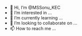- 👋 Hi, I’m @MSSonu_KEC
- 👀 I’m interested in ...
- 🌱 I’m currently learning ...
- 💞️ I’m looking to collaborate on ...
- 📫 How to reach me ...

<!---
MSSonu/MSSonu is a ✨ special ✨ repository because its `README.md` (this file) appears on your GitHub profile.
You can click the Preview link to take a look at your changes.
--->
